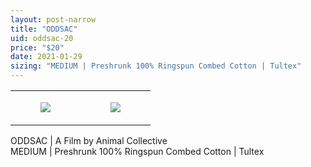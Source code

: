 ```yaml
---
layout: post-narrow
title: "ODDSAC"
uid: oddsac-20
price: "$20"
date: 2021-01-29
sizing: "MEDIUM | Preshrunk 100% Ringspun Combed Cotton | Tultex"
---
```




<table style="width:100%;"><tr><td style="vertical-align:top;">
      <figure class="tmblr-full" data-orig-height="2048" data-orig-width="1365" data-orig-src="https://concertshirts.netlify.app/shirts/0594/0594-01.jpg"><img src="https://64.media.tumblr.com/801ae333d63a5e5bf5efefaa2eab454b/49ccdb547cf24dd5-49/s540x810/a9ba83167644afbdd4c878d13eac5aaf0b872f67.jpg" data-orig-height="2048" data-orig-width="1365" data-orig-src="https://concertshirts.netlify.app/shirts/0594/0594-01.jpg"/></figure></td>
    <td style="vertical-align:top;">
      <figure class="tmblr-full" data-orig-height="2048" data-orig-width="1365" data-orig-src="https://concertshirts.netlify.app/shirts/0594/0594-02.jpg"><img src="https://64.media.tumblr.com/cb0e2e842136f30f3d14ccca44be556d/49ccdb547cf24dd5-56/s540x810/c903949795c906b19b2e8b61738acece343f0162.jpg" data-orig-height="2048" data-orig-width="1365" data-orig-src="https://concertshirts.netlify.app/shirts/0594/0594-02.jpg"/></figure></td>
  </tr></table><p>
  ODDSAC | A Film by Animal Collective<br/>MEDIUM | Preshrunk 100% Ringspun Combed Cotton | Tultex
</p>
